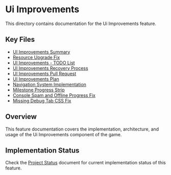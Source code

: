 # Ui Improvements

This directory contains documentation for the Ui Improvements feature.

## Key Files

- [UI Improvements Summary](summary.md)
- [Resource Upgrade Fix](resource-upgrade-fix.md)
- [UI Improvements - TODO List](todo.md)
- [UI Improvements Recovery Process](recovery-process.md)
- [UI Improvements Pull Request](PULL_REQUEST.md)
- [UI Improvements Plan](plan.md)
- [Navigation System Implementation](navigation-system.md)
- [Milestone Progress Strip](milestone-progress-strip.md)
- [Console Spam and Offline Progress Fix](console-spam-fix.md)
- [Missing Debug Tab CSS Fix](missing-css-fix.md)

## Overview

This feature documentation covers the implementation, architecture, and usage of the Ui Improvements component of the game.

## Implementation Status

Check the [Project Status](/docs/project/status.md) document for current implementation status of this feature.
